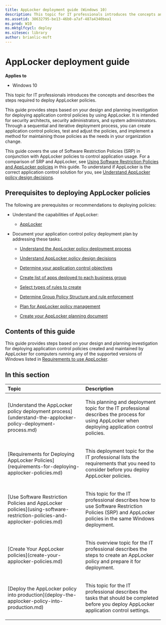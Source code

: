 ```yaml
---
title: AppLocker deployment guide (Windows 10)
description: This topic for IT professionals introduces the concepts and describes the steps required to deploy AppLocker policies.
ms.assetid: 38632795-be13-46b0-a7af-487a4340bea1
ms.prod: W10
ms.mktglfcycl: deploy
ms.sitesec: library
author: brianlic-msft
---
```


# AppLocker deployment guide


**Applies to**

-   Windows 10

This topic for IT professionals introduces the concepts and describes the steps required to deploy AppLocker policies.

This guide provides steps based on your design and planning investigation for deploying application control policies by using AppLocker. It is intended for security architects, security administrators, and system administrators. Through a sequential and iterative deployment process, you can create application control policies, test and adjust the policies, and implement a method for maintaining those policies as the needs in your organization change.

This guide covers the use of Software Restriction Policies (SRP) in conjunction with AppLocker policies to control application usage. For a comparison of SRP and AppLocker, see [Using Software Restriction Policies and AppLocker policies](using-software-restriction-policies-and-applocker-policies.md) in this guide. To understand if AppLocker is the correct application control solution for you, see [Understand AppLocker policy design decisions](understand-applocker-policy-design-decisions.md).

## Prerequisites to deploying AppLocker policies


The following are prerequisites or recommendations to deploying policies:

-   Understand the capabilities of AppLocker:

    -   [AppLocker](applocker-overview-server.md)

-   Document your application control policy deployment plan by addressing these tasks:

    -   [Understand the AppLocker policy deployment process](understand-the-applocker-policy-deployment-process.md)

    -   [Understand AppLocker policy design decisions](understand-applocker-policy-design-decisions.md)

    -   [Determine your application control objectives](determine-your-application-control-objectives.md)

    -   [Create list of apps deployed to each business group](create-list-of-applications-deployed-to-each-business-group.md)

    -   [Select types of rules to create](select-types-of-rules-to-create.md)

    -   [Determine Group Policy Structure and rule enforcement](determine-group-policy-structure-and-rule-enforcement.md)

    -   [Plan for AppLocker policy management](plan-for-applocker-policy-management.md)

    -   [Create your AppLocker planning document](create-your-applocker-planning-document.md)

## Contents of this guide


This guide provides steps based on your design and planning investigation for deploying application control policies created and maintained by AppLocker for computers running any of the supported versions of Windows listed in [Requirements to use AppLocker](requirements-to-use-applocker.md).

## In this section


<table>
<colgroup>
<col width="50%" />
<col width="50%" />
</colgroup>
<thead>
<tr class="header">
<th align="left">Topic</th>
<th align="left">Description</th>
</tr>
</thead>
<tbody>
<tr class="odd">
<td align="left"><p>[Understand the AppLocker policy deployment process](understand-the-applocker-policy-deployment-process.md)</p></td>
<td align="left"><p>This planning and deployment topic for the IT professional describes the process for using AppLocker when deploying application control policies.</p></td>
</tr>
<tr class="even">
<td align="left"><p>[Requirements for Deploying AppLocker Policies](requirements-for-deploying-applocker-policies.md)</p></td>
<td align="left"><p>This deployment topic for the IT professional lists the requirements that you need to consider before you deploy AppLocker policies.</p></td>
</tr>
<tr class="odd">
<td align="left"><p>[Use Software Restriction Policies and AppLocker policies](using-software-restriction-policies-and-applocker-policies.md)</p></td>
<td align="left"><p>This topic for the IT professional describes how to use Software Restriction Policies (SRP) and AppLocker policies in the same Windows deployment.</p></td>
</tr>
<tr class="even">
<td align="left"><p>[Create Your AppLocker policies](create-your-applocker-policies.md)</p></td>
<td align="left"><p>This overview topic for the IT professional describes the steps to create an AppLocker policy and prepare it for deployment.</p></td>
</tr>
<tr class="odd">
<td align="left"><p>[Deploy the AppLocker policy into production](deploy-the-applocker-policy-into-production.md)</p></td>
<td align="left"><p>This topic for the IT professional describes the tasks that should be completed before you deploy AppLocker application control settings.</p></td>
</tr>
</tbody>
</table>

 

 

 






